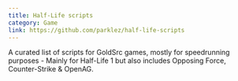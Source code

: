```yaml
---
title: Half-Life scripts
category: Game
link: https://github.com/parklez/half-life-scripts
---
```

A curated list of scripts for GoldSrc games, mostly for speedrunning purposes - Mainly for Half-Life 1 but also includes Opposing Force, Counter-Strike & OpenAG.